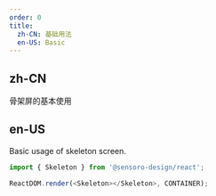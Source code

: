 ```yaml
---
order: 0
title: 
  zh-CN: 基础用法
  en-US: Basic
---
```


## zh-CN

骨架屏的基本使用

## en-US

Basic usage of skeleton screen.

```js
import { Skeleton } from '@sensoro-design/react';

ReactDOM.render(<Skeleton></Skeleton>, CONTAINER);
```
